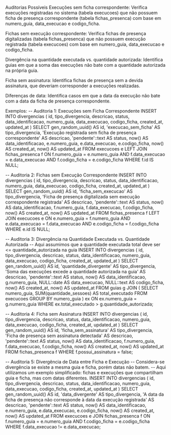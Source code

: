 Auditorias Possíveis
Execuções sem ficha correspondente:
Verifica execuções registradas no sistema (tabela execucoes) que não possuem ficha de presença correspondente (tabela fichas_presenca) com base em numero_guia, data_execucao e codigo_ficha.

Fichas sem execução correspondente:
Verifica fichas de presença digitalizadas (tabela fichas_presenca) que não possuem execução registrada (tabela execucoes) com base em numero_guia, data_execucao e codigo_ficha.

Divergência na quantidade executada vs. quantidade autorizada:
Identifica guias em que a soma das execuções não bate com a quantidade autorizada na própria guia.

Ficha sem assinatura:
Identifica fichas de presença sem a devida assinatura, que deveriam corresponder a execuções realizadas.

Diferenças de data:
Identifica casos em que a data da execução não bate com a data da ficha de presença correspondente.

Exemplos:
-- Auditoria 1: Execuções sem Ficha Correspondente
INSERT INTO divergencias (
    id, tipo_divergencia, descricao, status, data_identificacao, numero_guia, data_execucao, codigo_ficha, created_at, updated_at
)
SELECT
    gen_random_uuid() AS id,
    'execucao_sem_ficha' AS tipo_divergencia,
    'Execução registrada sem ficha de presença correspondente' AS descricao,
    'pendente'::text AS status,
    now() AS data_identificacao,
    e.numero_guia,
    e.data_execucao,
    e.codigo_ficha,
    now() AS created_at,
    now() AS updated_at
FROM execucoes e
LEFT JOIN fichas_presenca f ON f.numero_guia = e.numero_guia 
  AND f.data_execucao = e.data_execucao 
  AND f.codigo_ficha = e.codigo_ficha
WHERE f.id IS NULL;


-- Auditoria 2: Fichas sem Execução Correspondente
INSERT INTO divergencias (
    id, tipo_divergencia, descricao, status, data_identificacao, numero_guia, data_execucao, codigo_ficha, created_at, updated_at
)
SELECT
    gen_random_uuid() AS id,
    'ficha_sem_execucao' AS tipo_divergencia,
    'Ficha de presença digitalizada sem execução correspondente registrada' AS descricao,
    'pendente'::text AS status,
    now() AS data_identificacao,
    f.numero_guia,
    f.data_execucao,
    f.codigo_ficha,
    now() AS created_at,
    now() AS updated_at
FROM fichas_presenca f
LEFT JOIN execucoes e ON e.numero_guia = f.numero_guia 
  AND e.data_execucao = f.data_execucao 
  AND e.codigo_ficha = f.codigo_ficha
WHERE e.id IS NULL;


-- Auditoria 3: Divergência na Quantidade Executada vs. Quantidade Autorizada
-- Aqui assumimos que a quantidade executada total deve ser <= quantidade_autorizada na guia
INSERT INTO divergencias (
    id, tipo_divergencia, descricao, status, data_identificacao, numero_guia, data_execucao, codigo_ficha, created_at, updated_at
)
SELECT
    gen_random_uuid() AS id,
    'quantidade_divergente' AS tipo_divergencia,
    'Soma das execuções excede a quantidade autorizada na guia' AS descricao,
    'pendente'::text AS status,
    now() AS data_identificacao,
    g.numero_guia,
    NULL::date AS data_execucao,
    NULL::text AS codigo_ficha,
    now() AS created_at,
    now() AS updated_at
FROM guias g
JOIN (
    SELECT numero_guia, SUM(quantidade_sessoes) AS total_executado
    FROM execucoes
    GROUP BY numero_guia
) ex ON ex.numero_guia = g.numero_guia
WHERE ex.total_executado > g.quantidade_autorizada;


-- Auditoria 4: Ficha sem Assinatura
INSERT INTO divergencias (
    id, tipo_divergencia, descricao, status, data_identificacao, numero_guia, data_execucao, codigo_ficha, created_at, updated_at
)
SELECT
    gen_random_uuid() AS id,
    'ficha_sem_assinatura' AS tipo_divergencia,
    'Ficha de presença sem assinatura detectada' AS descricao,
    'pendente'::text AS status,
    now() AS data_identificacao,
    f.numero_guia,
    f.data_execucao,
    f.codigo_ficha,
    now() AS created_at,
    now() AS updated_at
FROM fichas_presenca f
WHERE f.possui_assinatura = false;


-- Auditoria 5: Divergência de Data entre Ficha e Execução
-- Considera-se divergência se existe a mesma guia e ficha, porém datas não batem.
-- Aqui utilizamos um exemplo simplificado: fichas e execuções que compartilham guia e ficha, mas com datas diferentes.
INSERT INTO divergencias (
    id, tipo_divergencia, descricao, status, data_identificacao, numero_guia, data_execucao, codigo_ficha, created_at, updated_at
)
SELECT
    gen_random_uuid() AS id,
    'data_divergente' AS tipo_divergencia,
    'A data da ficha de presença não corresponde à data da execução registrada' AS descricao,
    'pendente'::text AS status,
    now() AS data_identificacao,
    e.numero_guia,
    e.data_execucao,
    e.codigo_ficha,
    now() AS created_at,
    now() AS updated_at
FROM execucoes e
JOIN fichas_presenca f ON f.numero_guia = e.numero_guia AND f.codigo_ficha = e.codigo_ficha
WHERE f.data_execucao != e.data_execucao;


